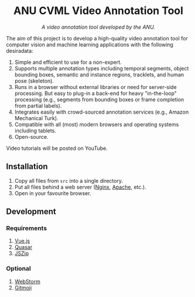 <div align="center">
<!--   <a href="https://www.anu.edu.au/" target="_blank">
    <img src="src/img/logo.png" alt="ANU logo">
  </a> -->

  # ANU CVML Video Annotation Tool

  _A video annotation tool developed by the ANU._

</div>

The aim of this project is to develop a high-quality video annotation tool for computer vision and machine learning applications with the following desiradata:

1. Simple and efficient to use for a non-expert.
2. Supports multiple annotation types including temporal segments, object bounding boxes, semantic and instance regions, tracklets, and human pose (skeleton).
3. Runs in a browser without external libraries or need for server-side processing. But easy to plug-in a back-end for heavy "in-the-loop" processing (e.g., segments from bounding boxes or frame completion from partial labels).
4. Integrates easily with crowd-sourced annotation services (e.g., Amazon Mechanical Turk).
5. Compatible with all (most) modern browsers and operating systems including tablets.
6. Open-source.

Video tutorials will be posted on YouTube.

## Installation

1. Copy all files from `src` into a single directory.
2. Put all files behind a web server ([Nginx](http://nginx.org/), [Apache](http://httpd.apache.org/), etc.).
3. Open in your favourite browser.

## Development

### Requirements

1. [Vue.js](https://vuejs.org/)
2. [Quasar](https://quasar.dev/)
3. [JSZip](https://stuk.github.io/jszip/)

### Optional

1. [WebStorm](https://www.jetbrains.com/webstorm/)
2. [Gitmoji](https://github.com/carloscuesta/gitmoji)
